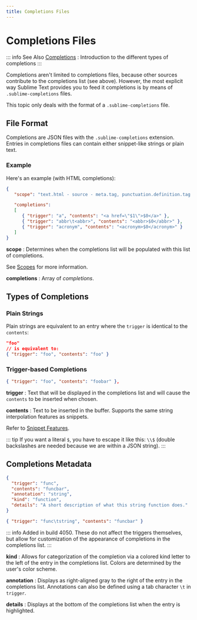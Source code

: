```yaml
---
title: Completions Files
---
```


# Completions Files

::: info See Also
[Completions](/guide/extensibility/completions.md)
: Introduction to the different types of completions
:::

Completions aren't limited to completions files,
because other sources contribute
to the completions list
(see above).
However, the most explicit way
Sublime Text provides you to feed it completions
is by means of `.sublime-completions` files.

This topic only deals with
the format of a `.sublime-completions` file.


## File Format

Completions are JSON files
with the `.sublime-completions` extension.
Entries in completions files can contain
either snippet-like strings or plain text.


### Example

Here's an example (with HTML completions):

```json
{
   "scope": "text.html - source - meta.tag, punctuation.definition.tag.begin",

   "completions":
   [
      { "trigger": "a", "contents": "<a href=\"$1\">$0</a>" },
      { "trigger": "abbr\t<abbr>", "contents": "<abbr>$0</abbr>" },
      { "trigger": "acronym", "contents": "<acronym>$0</acronym>" }
   ]
}
```

**scope**
: Determines when the completions list
  will be populated with this list of completions.

  See [Scopes][] for more information.

[Scopes]: /guide/extensibility/syntaxdefs.md#scopes 

**completions**
: Array of *completions*.

  <!-- Cause upper text to become a paragraph and fix a spacing bug. -->


## Types of Completions

### Plain Strings

Plain strings are equivalent to
an entry where the `trigger`
is identical to the `contents`:

```json
"foo"
// is equivalent to:
{ "trigger": "foo", "contents": "foo" }
```


### Trigger-based Completions

```json
{ "trigger": "foo", "contents": "foobar" },
```

**trigger**
: Text that will be displayed in the completions list
  and will cause the `contents`
  to be inserted when chosen.

**contents**
: Text to be inserted in the buffer.
  Supports the same string interpolation features
  as snippets.

  Refer to [Snippet Features][].

[Snippet Features]: /guide/extensibility/snippets.md#snippet-features

::: tip
If you want a literal `$`,
you have to escape it like this: `\\$`
(double backslashes are needed
because we are within a JSON string).
:::


## Completions Metadata

``` json
{
  "trigger": "func",
  "contents": "funcbar",
  "annotation": "string",
  "kind": "function",
  "details": "A short description of what this string function does."
}

{ "trigger": "func\tstring", "contents": "funcbar" }
```

::: info Added in build 4050.
  These do not affect the triggers themselves, 
  but allow for customization of the appearance of completions in the completions list.
:::

**kind**
: Allows for categorization of the completion via a colored 
  kind letter to the left of the entry in the completions list.
  Colors are determined by the user's color scheme.

**annotation**
: Displays as right-aligned gray to the right of the entry in the completions list.
  Annotations can also be defined using a tab character `\t` in `trigger`.

**details**
: Displays at the bottom of the completions list when the entry is highlighted.
